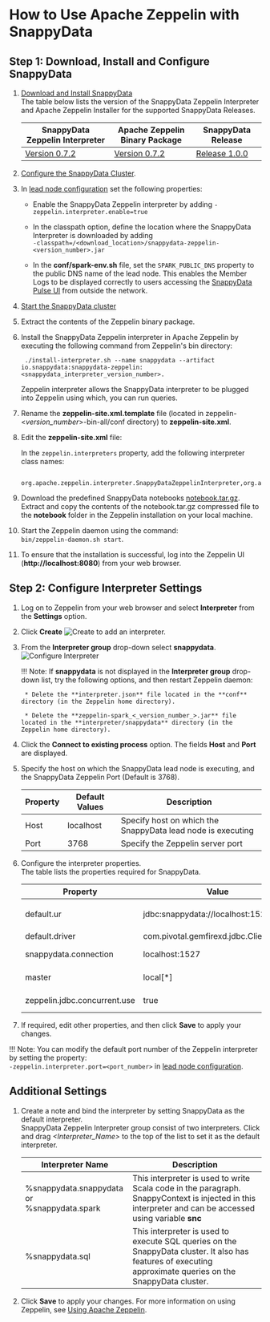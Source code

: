 <a id="howto-zeppelin"></a>
# How to Use Apache Zeppelin with SnappyData

## Step 1: Download, Install and Configure SnappyData
1. [Download and Install SnappyData](../install/install_on_premise.md#download-snappydata) </br>
 The table below lists the version of the SnappyData Zeppelin Interpreter and Apache Zeppelin Installer for the supported SnappyData Releases.
	
    | SnappyData Zeppelin Interpreter | Apache Zeppelin Binary Package | SnappyData Release|
	|--------|--------|--------|
    |[Version 0.7.2](https://github.com/SnappyDataInc/zeppelin-interpreter/releases/tag/v0.7.2) |[Version 0.7.2](https://zeppelin.apache.org/download.html) |[Release 1.0.0](https://github.com/SnappyDataInc/snappydata/releases/tag/v1.0.0)|
    
2. [Configure the SnappyData Cluster](../configuring_cluster/configuring_cluster.md).

3. In [lead node configuration](../configuring_cluster/configuring_cluster.md#configuring-leads) set the following properties:

	- Enable the SnappyData Zeppelin interpreter by adding `-zeppelin.interpreter.enable=true` 

    - In the classpath option, define the location where the SnappyData Interpreter is downloaded by adding</br>
    `-classpath=/<download_location>/snappydata-zeppelin-<version_number>.jar`
                
    - In the **conf/spark-env.sh** file, set the `SPARK_PUBLIC_DNS` property to the public DNS name of the lead node. This enables the Member Logs to be displayed correctly to users accessing the [SnappyData Pulse UI](../monitoring/monitoring.md) from outside the network.

4. [Start the SnappyData cluster](start_snappy_cluster.md)

5. Extract the contents of the Zeppelin binary package. </br> 

6. Install the SnappyData Zeppelin interpreter in Apache Zeppelin by executing the following command from Zeppelin's bin directory: </br>

        ./install-interpreter.sh --name snappydata --artifact io.snappydata:snappydata-zeppelin:<snappydata_interpreter_version_number>. 
            
    Zeppelin interpreter allows the SnappyData interpreter to be plugged into Zeppelin using which, you can run queries.

7. Rename the **zeppelin-site.xml.template** file (located in zeppelin-<_version_number_>-bin-all/conf directory) to **zeppelin-site.xml**.

8. Edit the **zeppelin-site.xml** file: 

    In the `zeppelin.interpreters` property, add the following interpreter class names: 
    				

    		org.apache.zeppelin.interpreter.SnappyDataZeppelinInterpreter,org.apache.zeppelin.interpreter.SnappyDataSqlZeppelinInterpreter

9. Download the predefined SnappyData notebooks [notebook.tar.gz](https://github.com/SnappyDataInc/zeppelin-interpreter/blob/notes/examples/notebook/notebook.tar.gz). </br> Extract and copy the contents of the notebook.tar.gz  compressed file to the **notebook** folder in the Zeppelin installation on your local machine.

10. Start the Zeppelin daemon using the command: </br> `bin/zeppelin-daemon.sh start`.

11. To ensure that the installation is successful, log into the Zeppelin UI (**http://localhost:8080**) from your web browser. 

## Step 2: Configure Interpreter Settings

1. Log on to Zeppelin from your web browser and select **Interpreter** from the **Settings** option.

2. Click **Create** ![Create](../Images/create_interpreter.png) to add an interpreter.	 

3. From the **Interpreter group** drop-down select **snappydata**.
	 ![Configure Interpreter](../Images/snappydata_interpreter_properties.png)

	!!! Note: 
    	If **snappydata** is not displayed in the **Interpreter group** drop-down list, try the following options, and then restart Zeppelin daemon: 

    	* Delete the **interpreter.json** file located in the **conf** directory (in the Zeppelin home directory).

    	* Delete the **zeppelin-spark_<_version_number_>.jar** file located in the **interpreter/snappydata** directory (in the Zeppelin home directory).


4. Click the **Connect to existing process** option. The fields **Host** and **Port** are displayed.

5. Specify the host on which the SnappyData lead node is executing, and the SnappyData Zeppelin Port (Default is 3768).
	
	| Property | Default Values | Description |
	|--------|--------| -------- |
	|Host|localhost        |Specify host on which the SnappyData lead node is executing  |
	|Port        |3768        |Specify the Zeppelin server port  |
	
6. Configure the interpreter properties. </br>The table lists the properties required for SnappyData.

	| Property | Value | Description |
	|--------|--------| -------- |
	|default.ur|jdbc:snappydata://localhost:1527/	| Specify the JDBC URL for SnappyData cluster in the format `jdbc:snappydata://<locator_hostname>:1527` |
	|default.driver|com.pivotal.gemfirexd.jdbc.ClientDriver| Specify the JDBC driver for SnappyData|
	|snappydata.connection|localhost:1527| Specify the `host:clientPort` combination of the locator for the JDBC connection |
	|master|local[*]| Specify the URI of the spark master (only local/split mode) |
	|zeppelin.jdbc.concurrent.use|true| Specify the Zeppelin scheduler to be used. </br>Select **True** for Fair and **False** for FIFO | 

7. If required, edit other properties, and then click **Save** to apply your changes.</br>


!!! Note: 
	You can modify the default port number of the Zeppelin interpreter by setting the property:</br>
	`-zeppelin.interpreter.port=<port_number>` in [lead node configuration](../configuring_cluster/configuring_cluster.md#configuring-leads). 

## Additional Settings

1. Create a note and bind the interpreter by setting SnappyData as the default interpreter.</br> SnappyData Zeppelin Interpreter group consist of two interpreters. Click and drag *<_Interpreter_Name_>* to the top of the list to set it as the default interpreter.

	| Interpreter Name | Description |
	|--------|--------|
    | %snappydata.snappydata or </br> %snappydata.spark | This interpreter is used to write Scala code in the paragraph. SnappyContext is injected in this interpreter and can be accessed using variable **snc** |
    |%snappydata.sql | This interpreter is used to execute SQL queries on the SnappyData cluster. It also has features of executing approximate queries on the SnappyData cluster.|

2. Click **Save** to apply your changes. For more information on using Zeppelin, see [Using Apache Zeppelin](../isight/quick_start_steps.md#LoggingZeppelin).
